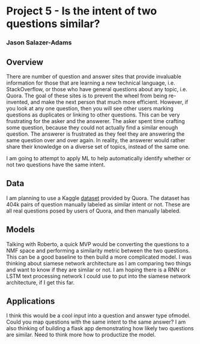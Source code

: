 # Project 5 - Is the intent of two questions similar?
### Jason Salazer-Adams

## Overview

There are number of question and answer sites that provide invaluable information for those that are learning a new technical language, i.e. StackOverflow, or those who have general questions about any topic, i.e. Quora. The goal of these sites is to prevent the wheel from being re-invented, and make the next person that much more efficient. However, if you look at any one question, then you will see other users marking questions as duplicates or linking to other questions. This can be very frustrating for the asker and the answerer. The asker spent time crafting some question, because they could not actually find a similar enough question. The answerer is frustrated as they feel they are answering the same question over and over again. In reality, the answerer would rather share their knowledge on a diverse set of topics, instead of the same one.

I am going to attempt to apply ML to help automatically identify whether or not two questions have the same intent.

## Data

I am planning to use a Kaggle [dataset](https://www.kaggle.com/c/quora-question-pairs/data) provided by Quora. The dataset has 404k pairs of question manually labeled as similar intent or not. These are all real questions posed by users of Quora, and then manually labeled.

## Models

Talking with Roberto, a quick MVP would be converting the questions to a NMF space and performing a similarity metric between the two questions. This can be a good baseline to then build a more complicated model. I was thinking about siamese network architecture as I am comparing two things and want to know if they are similar or not. I am hoping there is a RNN or LSTM text processing network I could use to put into the siamese network architecture, if I get this far.

## Applications

I think this would be a cool input into a question and answer type ofmodel. Could you map questions with the same intent to the same answer? I am also thinking of building a flask app demonstrating how likely two questions are similar. Need to think more how to productize the model.
